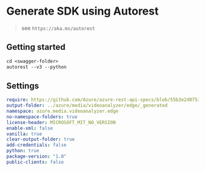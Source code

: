# Generate SDK using Autorest

> see `https://aka.ms/autorest`

## Getting started
```ps
cd <swagger-folder>
autorest --v3 --python
```
## Settings

```yaml
require: https://github.com/Azure/azure-rest-api-specs/blob/55b3e2d075398ec62f9322829494ff6a4323e299/specification/videoanalyzer/data-plane/readme.md
output-folder: ../azure/media/videoanalyzer/edge/_generated
namespace: azure.media.videoanalyzer.edge
no-namespace-folders: true
license-header: MICROSOFT_MIT_NO_VERSION
enable-xml: false
vanilla: true
clear-output-folder: true
add-credentials: false
python: true
package-version: "1.0"
public-clients: false
```